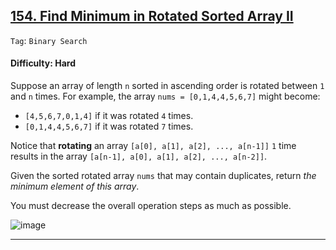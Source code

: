 ## [154. Find Minimum in Rotated Sorted Array II](https://leetcode.com/problems/find-minimum-in-rotated-sorted-array-ii)

```Tag```: ```Binary Search```

#### Difficulty: Hard

Suppose an array of length ```n``` sorted in ascending order is rotated between ```1``` and ```n``` times. For example, the array ```nums = [0,1,4,4,5,6,7]``` might become:

- ```[4,5,6,7,0,1,4]``` if it was rotated ```4``` times.
- ```[0,1,4,4,5,6,7]``` if it was rotated ```7``` times.

Notice that __rotating__ an array ```[a[0], a[1], a[2], ..., a[n-1]]``` ```1``` time results in the array ```[a[n-1], a[0], a[1], a[2], ..., a[n-2]]```.

Given the sorted rotated array ```nums``` that may contain duplicates, return _the minimum element of this array_.

You must decrease the overall operation steps as much as possible.

![image](https://user-images.githubusercontent.com/35042430/231350141-6af5dee4-0525-42a7-80c9-e1b62953eb0e.png)

---

